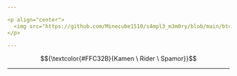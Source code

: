 ```yaml
---

<p align="center">
  <img src="https://github.com/Minecube1510/s4mpl3_m3m0ry/blob/main/btc_img/b02_SJL.png", width="100">
</p>

---
```


$${\textcolor{#FFC32B}{Kamen \ Rider \ Spamor}}$$

---
